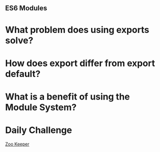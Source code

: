 ## ES6 Modules

# What problem does using exports solve?

# How does export differ from export default?

# What is a benefit of using the Module System?

# Daily Challenge

[Zoo Keeper]( https://derekshain.github.io/zoo-keeper/)